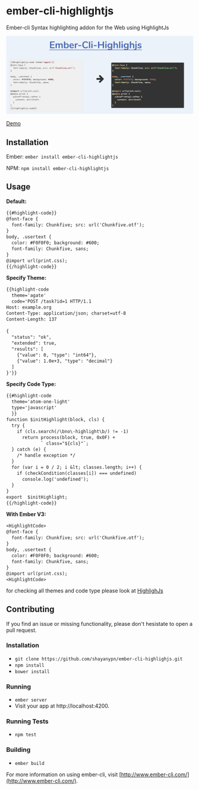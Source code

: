 
# ember-cli-highlightjs
Ember-cli Syntax highlighting addon for the Web using HighlightJs

![screen record of preview](https://github.com/shayanypn/ember-cli-highlighjs/blob/master/preview.png)

[Demo](http://ember-cli-highlighjs.shayanypn.ir/)

## Installation
Ember:
`ember install ember-cli-highlightjs`

NPM:
`npm install ember-cli-highlightjs`



## Usage

**Default:**

    {{#highlight-code}}
    @font-face {
      font-family: Chunkfive; src: url('Chunkfive.otf');
    }
    body, .usertext {
      color: #F0F0F0; background: #600;
      font-family: Chunkfive, sans;
    }
    @import url(print.css);
    {{/highlight-code}}
 
 **Specify Theme:**

    {{highlight-code
      theme='agate'
      code='POST /task?id=1 HTTP/1.1
    Host: example.org
    Content-Type: application/json; charset=utf-8
    Content-Length: 137
    
    {
      "status": "ok",
      "extended": true,
      "results": [
        {"value": 0, "type": "int64"},
        {"value": 1.0e+3, "type": "decimal"}
      ]
    }'}}

**Specify Code Type:**

    {{#highlight-code
      theme='atom-one-light'
      type='javascript'
      }}
    function $initHighlight(block, cls) {
      try {
        if (cls.search(/\bno\-highlight\b/) != -1)
          return process(block, true, 0x0F) +
                 ` class="${cls}"`;
      } catch (e) {
        /* handle exception */
      }
      for (var i = 0 / 2; i &lt; classes.length; i++) {
        if (checkCondition(classes[i]) === undefined)
          console.log('undefined');
      }
    }
    export  $initHighlight;
    {{/highlight-code}}

**With Ember V3:**

    <HighlightCode>
    @font-face {
      font-family: Chunkfive; src: url('Chunkfive.otf');
    }
    body, .usertext {
      color: #F0F0F0; background: #600;
      font-family: Chunkfive, sans;
    }
    @import url(print.css);
    <HighlightCode>
 
for checking all themes and code type please look at [HighlighJs](https://highlightjs.org)




## Contributing
If you find an issue or missing functionality, please don't hesistate to open a pull request.

### Installation
* `git clone https://github.com/shayanypn/ember-cli-highlighjs.git` 
* `npm install`
* `bower install`

### Running
* `ember server`
* Visit your app at http://localhost:4200.

### Running Tests
* `npm test`

### Building
* `ember build`

For more information on using ember-cli, visit [http://www.ember-cli.com/](http://www.ember-cli.com/).


